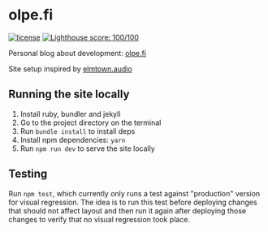# olpe.fi

[![license](http://img.shields.io/badge/license-MIT-brightgreen.svg?style=flat)](https://github.com/olpeh/olpeh.github.io/blob/master/LICENSE)
[![Lighthouse score: 100/100](https://lighthouse-badge.appspot.com/?score=100)](https://github.com/olpeh/olpeh.github.io)

Personal blog about development: [olpe.fi](https://olpe.fi)

Site setup inspired by [elmtown.audio](https://github.com/elmtown/elmtown.github.io)

## Running the site locally

1. Install ruby, bundler and jekyll
1. Go to the project directory on the terminal
1. Run `bundle install` to install deps
1. Install npm dependencies: `yarn`
1. Run `npm run dev` to serve the site locally

## Testing

Run `npm test`, which currently only runs a test against "production" version for visual regression.
The idea is to run this test before deploying changes that should not affect layout and then run it again after deploying those changes to verify that no visual regression took place.
